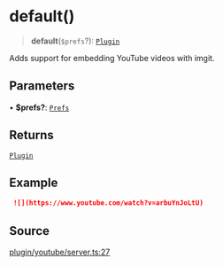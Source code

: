 # default()

> **default**(`$prefs`?): [`Plugin`](../../../server/type-aliases/Plugin.md)

Adds support for embedding YouTube videos with imgit.

## Parameters

• **$prefs?**: [`Prefs`](../type-aliases/Prefs.md)

## Returns

[`Plugin`](../../../server/type-aliases/Plugin.md)

## Example

```md
 ![](https://www.youtube.com/watch?v=arbuYnJoLtU)
 ```

## Source

[plugin/youtube/server.ts:27](https://github.com/Elringus/Imgit/blob/f5cda02/src/plugin/youtube/server.ts#L27)
